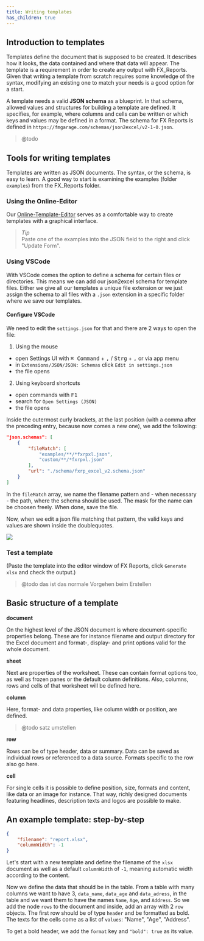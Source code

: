 ```yaml
---
title: Writing templates
has_children: true
---
```


## Introduction to templates

Templates define the document that is supposed to be created. It describes how it looks, the data contained and where that data will appear. The template is a requirement in order to create any output with FX_Reports. Given that writing a template from scratch requires some knowledge of the syntax, modifying an existing one to match your needs is a good option for a start.

A template needs a valid **JSON schema** as a blueprint. In that schema, allowed values and structures for building a template are defined. It specifies, for example, where columns and cells can be written or which keys and values may be defined in a format. The schema for  FX Reports is defined in `https://fmgarage.com/schemas/json2excel/v2-1-0.json`.
> @todo

## Tools for writing templates

Templates are written as JSON documents. The syntax, or the schema, is easy to learn. A good way to start is examining the examples (folder `examples`) from the FX_Reports folder.

### Using the Online-Editor

Our [Online-Template-Editor](https://fmgarage.github.io/fx-reports/editor/) serves as a comfortable way to create templates with a graphical interface.

> *Tip*<br>Paste one of the examples into the JSON field to the right and click "Update Form".

### Using VSCode

With VSCode comes the option to define a schema for certain files or directories. This means we can add our json2excel schema for template files. Either we give all our templates a unique file extension or we just assign the schema to all files with a `.json` extension in a specific folder where we save our templates.

#### Configure VSCode

We need to edit the `settings.json` for that and there are 2 ways to open the file:

1. Using the mouse
- open Settings UI with <kbd>⌘ Command</kbd> + <kbd>,</kbd> / <kbd>Strg</kbd> + <kbd>,</kbd> or via app menu
- in `Extensions/JSON/JSON: Schemas` click `Edit in settings.json`
- the file opens

2. Using keyboard shortcuts
- open commands with <kbd>F1</kbd>
- search for `Open Settings (JSON)`
- the file opens

Inside the outermost curly brackets, at the last position (with a comma after the preceding entry, because now comes a new one), we add the following:

```json
"json.schemas": [
    {
        "fileMatch": [
            "examples/**/*fxrpxl.json",
            "custom/**/*fxrpxl.json"
        ],
        "url": "./schema/fxrp_excel_v2.schema.json"
    }
]
```

In the `fileMatch` array, we name the filename pattern and - when necessary - the path, where the schema should be used. The mask for the name can be choosen freely. When done, save the file.

Now, when we edit a json file matching that pattern, the valid keys and values are shown inside the doublequotes.

<img src="{{ site.baseurl }}/assets/images/vsc-schema-1.png" style="magin-bottom: 20px;">

### Test a template

(Paste the template into the editor window of FX Reports, click `Generate xlsx` and check the output.)
> @todo das ist das normale Vorgehen beim Erstellen

## Basic structure of a template

**document**

On the highest level of the JSON document is where document-specific properties belong. These are for instance filename and output directory for the Excel document and format-, display- and print options valid for the whole document.

**sheet**

Next are properties of the worksheet. These can contain format options too, as well as frozen panes or the default column definitions. Also, columns, rows and cells of that worksheet will be defined here.

**column**

Here, format- and data properties, like column width or position, are defined.
> @todo satz umstellen

**row**

Rows can be of type header, data or summary. Data can be saved as individual rows or referenced to a data source. Formats specific to the row also go here.

**cell**

For single cells it is possible to define position, size, formats and content, like data or an image for instance. That way, richly designed documents featuring headlines, description texts and logos are possible to make.

## An example template: step-by-step

```json
{
    "filename": "report.xlsx",
    "columnWidth": -1
}
```

Let's start with a new template and define the filename of the `xlsx` document as well as a default `columnWidth` of `-1`, meaning automatic width according to the content.

Now we define the data that should be in the table. From a table with many columns we want to have 3, `data_name`, `data_age` and `data_adress`, in the table and we want them to have the names `Name`, `Age`, and `Address`. So we add the node `rows` to the document and inside, add an array with 2 `row` objects. The first row should be of type `header` and be formatted as bold. The texts for the cells come as a list of `values`: "Name", "Age", "Address".

To get a bold header, we add the `format` key and `"bold": true` as its value.

